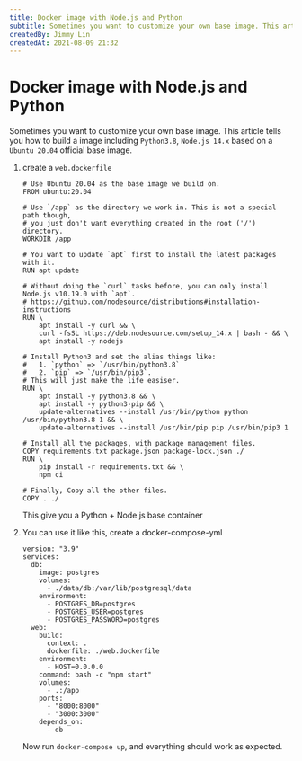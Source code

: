 ```yaml
---
title: Docker image with Node.js and Python
subtitle: Sometimes you want to customize your own base image. This article tells you how to build a image including `Python3.8`, `Node.js 14.x`based on a `Ubuntu 20.04` official base image.
createdBy: Jimmy Lin
createdAt: 2021-08-09 21:32
---
```


# Docker image with Node.js and Python

Sometimes you want to customize your own base image. This article tells you how to build a image including `Python3.8`, `Node.js 14.x` based on a `Ubuntu 20.04` official base image.

1. create a `web.dockerfile`

    ```
    # Use Ubuntu 20.04 as the base image we build on.
    FROM ubuntu:20.04

    # Use `/app` as the directory we work in. This is not a special path though,
    # you just don't want everything created in the root ('/') directory.
    WORKDIR /app

    # You want to update `apt` first to install the latest packages with it.
    RUN apt update

    # Without doing the `curl` tasks before, you can only install Node.js v10.19.0 with `apt`.
    # https://github.com/nodesource/distributions#installation-instructions
    RUN \
        apt install -y curl && \
        curl -fsSL https://deb.nodesource.com/setup_14.x | bash - && \
        apt install -y nodejs

    # Install Python3 and set the alias things like:
    #   1. `python` => `/usr/bin/python3.8` 
    #   2. `pip` => `/usr/bin/pip3`.
    # This will just make the life easiser.
    RUN \
        apt install -y python3.8 && \
        apt install -y python3-pip && \
        update-alternatives --install /usr/bin/python python /usr/bin/python3.8 1 && \
        update-alternatives --install /usr/bin/pip pip /usr/bin/pip3 1

    # Install all the packages, with package management files.
    COPY requirements.txt package.json package-lock.json ./
    RUN \
        pip install -r requirements.txt && \
        npm ci

    # Finally, Copy all the other files.
    COPY . ./
    ```

    This give you a Python + Node.js base container

2. You can use it like this, create a docker-compose-yml

    ```
    version: "3.9"
    services:
      db:
        image: postgres
        volumes:
          - ./data/db:/var/lib/postgresql/data
        environment:
          - POSTGRES_DB=postgres
          - POSTGRES_USER=postgres
          - POSTGRES_PASSWORD=postgres
      web:
        build:
          context: .
          dockerfile: ./web.dockerfile
        environment:
          - HOST=0.0.0.0
        command: bash -c "npm start"
        volumes:
          - .:/app
        ports:
          - "8000:8000"
          - "3000:3000"
        depends_on:
          - db
    ```

    Now run `docker-compose up`, and everything should work as expected.